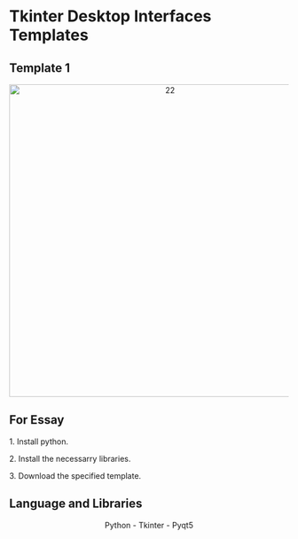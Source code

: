 # Tkinter Desktop Interfaces Templates
<h2 align="left">Template 1</h2>
<div align="center">
   <p align="center"><img width="564" alt="22" src="https://user-images.githubusercontent.com/74218805/185815098-f0b6d60c-aaa7-40c6-bcae-f8ec2363ab1b.PNG"></p>
</div>

<h2 align="left">For Essay</h2>
<div>
   <p>1. Install python.</p>
   <p>2. Install the necessarry libraries.</p>
   <p>3. Download the specified template.</p>
</div>
<h2 align="left">Language and Libraries</h2>
<div align="center">
   <p align="center">Python - Tkinter - Pyqt5</p>
</div>